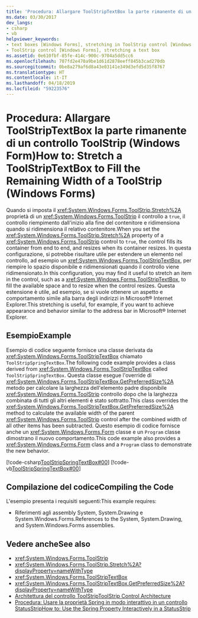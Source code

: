 ```yaml
---
title: 'Procedura: Allargare ToolStripTextBox la parte rimanente di un controllo ToolStrip (Windows Form)'
ms.date: 03/30/2017
dev_langs:
- csharp
- vb
helpviewer_keywords:
- text boxes [Windows Forms], stretching in ToolStrip control [Windows Forms]
- ToolStrip control [Windows Forms], stretching a text box
ms.assetid: 0e610fbf-85fe-414c-900c-9704a5dd5cc6
ms.openlocfilehash: 707fd2e470a9be1d61d2878eeff845b3cad270db
ms.sourcegitcommit: 0be8a279af6d8a43e03141e349d3efd5d35f8767
ms.translationtype: HT
ms.contentlocale: it-IT
ms.lasthandoff: 04/18/2019
ms.locfileid: "59223576"
---
```

# <a name="how-to-stretch-a-toolstriptextbox-to-fill-the-remaining-width-of-a-toolstrip-windows-forms"></a><span data-ttu-id="4af3c-102">Procedura: Allargare ToolStripTextBox la parte rimanente di un controllo ToolStrip (Windows Form)</span><span class="sxs-lookup"><span data-stu-id="4af3c-102">How to: Stretch a ToolStripTextBox to Fill the Remaining Width of a ToolStrip (Windows Forms)</span></span>
<span data-ttu-id="4af3c-103">Quando si imposta il <xref:System.Windows.Forms.ToolStrip.Stretch%2A> proprietà di un <xref:System.Windows.Forms.ToolStrip> il controllo a `true`, il controllo riempimento dall'inizio alla fine del contenitore e ridimensiona quando si ridimensiona il relativo contenitore.</span><span class="sxs-lookup"><span data-stu-id="4af3c-103">When you set the <xref:System.Windows.Forms.ToolStrip.Stretch%2A> property of a <xref:System.Windows.Forms.ToolStrip> control to `true`, the control fills its container from end to end, and resizes when its container resizes.</span></span> <span data-ttu-id="4af3c-104">In questa configurazione, si potrebbe risultare utile per estendere un elemento nel controllo, ad esempio un <xref:System.Windows.Forms.ToolStripTextBox>, per riempire lo spazio disponibile e ridimensionati quando il controllo viene ridimensionato.</span><span class="sxs-lookup"><span data-stu-id="4af3c-104">In this configuration, you may find it useful to stretch an item in the control, such as a <xref:System.Windows.Forms.ToolStripTextBox>, to fill the available space and to resize when the control resizes.</span></span> <span data-ttu-id="4af3c-105">Questa estensione è utile, ad esempio, se si vuole ottenere un aspetto e comportamento simile alla barra degli indirizzi in Microsoft® Internet Explorer.</span><span class="sxs-lookup"><span data-stu-id="4af3c-105">This stretching is useful, for example, if you want to achieve appearance and behavior similar to the address bar in Microsoft® Internet Explorer.</span></span>  
  
## <a name="example"></a><span data-ttu-id="4af3c-106">Esempio</span><span class="sxs-lookup"><span data-stu-id="4af3c-106">Example</span></span>  
 <span data-ttu-id="4af3c-107">Esempio di codice seguente fornisce una classe derivata da <xref:System.Windows.Forms.ToolStripTextBox> chiamato `ToolStripSpringTextBox`.</span><span class="sxs-lookup"><span data-stu-id="4af3c-107">The following code example provides a class derived from <xref:System.Windows.Forms.ToolStripTextBox> called `ToolStripSpringTextBox`.</span></span> <span data-ttu-id="4af3c-108">Questa classe esegue l'override di <xref:System.Windows.Forms.ToolStripTextBox.GetPreferredSize%2A> metodo per calcolare la larghezza dell'elemento padre disponibile <xref:System.Windows.Forms.ToolStrip> controllo dopo che la larghezza combinata di tutti gli altri elementi è stato sottratto.</span><span class="sxs-lookup"><span data-stu-id="4af3c-108">This class overrides the <xref:System.Windows.Forms.ToolStripTextBox.GetPreferredSize%2A> method to calculate the available width of the parent <xref:System.Windows.Forms.ToolStrip> control after the combined width of all other items has been subtracted.</span></span> <span data-ttu-id="4af3c-109">Questo esempio di codice fornisce anche un <xref:System.Windows.Forms.Form> classe e un `Program` classe dimostrano il nuovo comportamento.</span><span class="sxs-lookup"><span data-stu-id="4af3c-109">This code example also provides a <xref:System.Windows.Forms.Form> class and a `Program` class to demonstrate the new behavior.</span></span>  
  
 [!code-csharp[ToolStripSpringTextBox#00](~/samples/snippets/csharp/VS_Snippets_Winforms/ToolStripSpringTextBox/cs/ToolStripSpringTextBox.cs#00)]
 [!code-vb[ToolStripSpringTextBox#00](~/samples/snippets/visualbasic/VS_Snippets_Winforms/ToolStripSpringTextBox/vb/ToolStripSpringTextBox.vb#00)]  
  
## <a name="compiling-the-code"></a><span data-ttu-id="4af3c-110">Compilazione del codice</span><span class="sxs-lookup"><span data-stu-id="4af3c-110">Compiling the Code</span></span>  
 <span data-ttu-id="4af3c-111">L'esempio presenta i requisiti seguenti:</span><span class="sxs-lookup"><span data-stu-id="4af3c-111">This example requires:</span></span>  
  
-   <span data-ttu-id="4af3c-112">Riferimenti agli assembly System, System.Drawing e System.Windows.Forms.</span><span class="sxs-lookup"><span data-stu-id="4af3c-112">References to the System, System.Drawing, and System.Windows.Forms assemblies.</span></span>  
  
## <a name="see-also"></a><span data-ttu-id="4af3c-113">Vedere anche</span><span class="sxs-lookup"><span data-stu-id="4af3c-113">See also</span></span>

- <xref:System.Windows.Forms.ToolStrip>
- <xref:System.Windows.Forms.ToolStrip.Stretch%2A?displayProperty=nameWithType>
- <xref:System.Windows.Forms.ToolStripTextBox>
- <xref:System.Windows.Forms.ToolStripTextBox.GetPreferredSize%2A?displayProperty=nameWithType>
- [<span data-ttu-id="4af3c-114">Architettura del controllo ToolStrip</span><span class="sxs-lookup"><span data-stu-id="4af3c-114">ToolStrip Control Architecture</span></span>](toolstrip-control-architecture.md)
- [<span data-ttu-id="4af3c-115">Procedura: Usare la proprietà Spring in modo interattivo in un controllo StatusStrip</span><span class="sxs-lookup"><span data-stu-id="4af3c-115">How to: Use the Spring Property Interactively in a StatusStrip</span></span>](how-to-use-the-spring-property-interactively-in-a-statusstrip.md)

